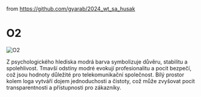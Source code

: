 from <https://github.com/gyarab/2024_wt_sa_husak>

# O2

 ![O2](https://encrypted-tbn0.gstatic.com/images?q=tbn:ANd9GcRlvXOHLU5XBefw7VNh8r5fE5lBHsTzJ0X_hA&s)

 <p>Z psychologického hlediska modrá barva symbolizuje důvěru, stabilitu a spolehlivost. Tmavší odstíny modré evokují profesionalitu a pocit bezpečí, což jsou hodnoty důležité pro telekomunikační společnost. Bílý prostor kolem loga vytváří dojem jednoduchosti a čistoty, což může zvyšovat pocit transparentnosti a přístupnosti pro zákazníky.</p>
